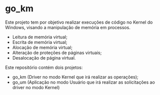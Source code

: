 # go_km
Este projeto tem por objetivo realizar execuções de código no Kernel do Windows, visando a manipulação de memória em processos.
- Leitura de memória virtual;
- Escrita de memória virtual;
- Alocação de memória virtual;
- Alteração de proteções de páginas virtuais;
- Desalocação de página virtual.

Este repositório contém dois projetos:
- go_km (Driver no modo Kernel que irá realizar as operações);
- go_um (Aplicação no modo Usuário que irá realizar as solicitações ao driver no modo Kernel)
